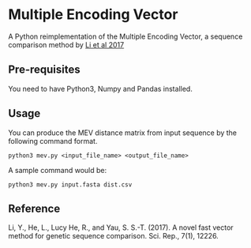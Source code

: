 # Multiple Encoding Vector
A Python reimplementation of the Multiple Encoding Vector, a sequence comparison method by [Li et al 2017](https://www.nature.com/articles/s41598-017-12493-2)

## Pre-requisites
You need to have Python3, Numpy and Pandas installed.

## Usage

You can produce the MEV distance matrix from input sequence by the following command format.

```
python3 mev.py <input_file_name> <output_file_name>
```
A sample command would be:
```
python3 mev.py input.fasta dist.csv
```

## Reference

Li, Y., He, L., Lucy He, R., and Yau, S. S.-T. (2017). A novel fast vector method for
genetic sequence comparison. Sci. Rep., 7(1), 12226.


